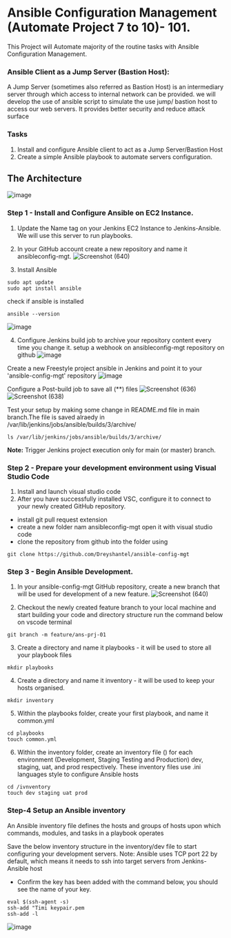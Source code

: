 # Ansible Configuration Management (Automate Project 7 to 10)- 101.
This Project will Automate majority of the routine tasks with Ansible Configuration Management.

### Ansible Client as a Jump Server (Bastion Host):
A Jump Server (sometimes also referred as Bastion Host) is an intermediary server through which access to internal network can be provided. we will develop the use of ansible script to simulate the use jump/ bastion host to access our web servers. It provides better security and reduce attack surface

### Tasks
1. Install and configure Ansible client to act as a Jump Server/Bastion Host
2. Create a simple Ansible playbook to automate servers configuration.

## The Architecture
![image](https://github.com/user-attachments/assets/657c18b3-26e5-4550-b63e-5cbe0be276de)


### Step 1 - Install and Configure Ansible on EC2 Instance.
1. Update the Name tag on your Jenkins EC2 Instance to Jenkins-Ansible. We will use this server to run playbooks.

2. In your GitHub account create a new repository and name it ansibleconfig-mgt.
![Screenshot (640)](https://github.com/user-attachments/assets/3851427c-dd26-40d5-9bee-19bc5c429502)


3. Install Ansible
```
sudo apt update
sudo apt install ansible
```

check if ansible is installed
```
ansible --version
```
![image](https://github.com/user-attachments/assets/55fd5e8e-4df3-49cb-b340-94be21777f92)

4. Configure Jenkins build job to archive your repository content every time you change it.
setup a webhook on ansibleconfig-mgt repository on github
![image](https://github.com/user-attachments/assets/28b652ca-48c1-4148-bcd2-9cf7ca7823d3)

Create a new Freestyle project ansible in Jenkins and point it to your 'ansible-config-mgt' repository
![image](https://github.com/user-attachments/assets/12a3b837-8f9e-456f-a687-539eb44819c0)

Configure a Post-build job to save all (**) files
![Screenshot (636)](https://github.com/user-attachments/assets/2f197bdf-cf69-4611-a654-545d2f1f42fb)
![Screenshot (638)](https://github.com/user-attachments/assets/ebc8c414-2fc9-4551-ab3e-b0d2ee96db56)

Test your setup by making some change in README.md file in main branch.The file is saved alraedy in /var/lib/jenkins/jobs/ansible/builds/3/archive/
```
ls /var/lib/jenkins/jobs/ansible/builds/3/archive/
```
**Note:** Trigger Jenkins project execution only for main (or master) branch.


### Step 2 - Prepare your development environment using Visual Studio Code
1. Install and launch visual studio code
2. After you have successfully installed VSC, configure it to connect to your newly created GitHub repository.

  - install git pull request extension
  - create a new folder nam ansibleconfig-mgt open it with visual studio code
  - clone the repository from github into the folder using
```
git clone https://github.com/Dreyshantel/ansible-config-mgt
```


### Step 3 - Begin Ansible Development.
1. In your ansible-config-mgt GitHub repository, create a new branch that will be used for development of a new feature.
![Screenshot (640)](https://github.com/user-attachments/assets/f76df0c9-087b-41b9-a6b6-cdeba8c8aa21)

2. Checkout the newly created feature branch to your local machine and start building your code and directory structure run the command below on vscode terminal
```
git branch -m feature/ans-prj-01
```
3. Create a directory and name it playbooks - it will be used to store all your playbook files
```
mkdir playbooks
```
4. Create a directory and name it inventory - it will be used to keep your hosts organised.
```
mkdir inventory
```
5. Within the playbooks folder, create your first playbook, and name it common.yml
```
cd playbooks
touch common.yml
```
6. Within the inventory folder, create an inventory file () for each environment (Development, Staging Testing and Production) dev, staging, uat, and prod respectively. These inventory files use .ini languages style to configure Ansible hosts
```
cd /ivnventory
touch dev staging uat prod
```


### Step-4 Setup an Ansible inventory
An Ansible inventory file defines the hosts and groups of hosts upon which commands, modules, and tasks in a playbook operates

Save the below inventory structure in the inventory/dev file to start configuring your development servers. Note: Ansible uses TCP port 22 by default, which means it needs to ssh into target servers from Jenkins-Ansible host
  - Confirm the key has been added with the command below, you should see the name of your key.


```
eval $(ssh-agent -s)
ssh-add "Timi keypair.pem
ssh-add -l
```
![image](https://github.com/user-attachments/assets/d41ab973-0200-4d10-b2c1-03502535cd31)
